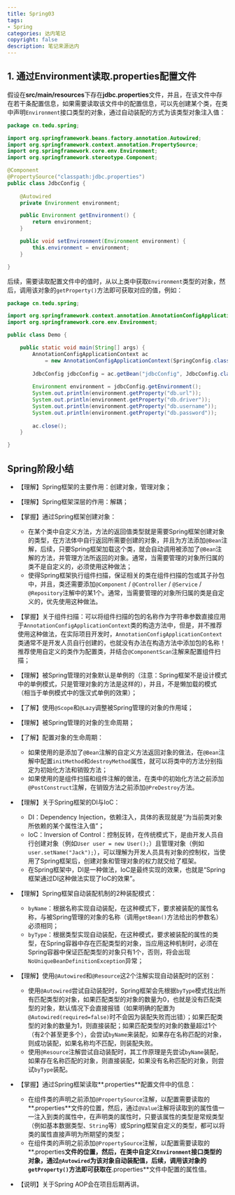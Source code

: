 ```yaml
---
title: Spring03
tags: 
- Spring
categories: 达内笔记
copyright: false
description: 笔记来源达内
---
```




## 1. 通过Environment读取.properties配置文件

假设在**src/main/resources**下存在**jdbc.properties**文件，并且，在该文件中存在若干条配置信息，如果需要读取该文件中的配置信息，可以先创建某个类，在类中声明`Environment`接口类型的对象，通过自动装配的方式为该类型对象注入值：

```java
package cn.tedu.spring;

import org.springframework.beans.factory.annotation.Autowired;
import org.springframework.context.annotation.PropertySource;
import org.springframework.core.env.Environment;
import org.springframework.stereotype.Component;

@Component
@PropertySource("classpath:jdbc.properties")
public class JdbcConfig {
	
	@Autowired
	private Environment environment;

	public Environment getEnvironment() {
		return environment;
	}

	public void setEnvironment(Environment environment) {
		this.environment = environment;
	}

}
```

后续，需要读取配置文件中的值时，从以上类中获取`Environment`类型的对象，然后，调用该对象的`getProperty()`方法即可获取对应的值，例如：

```java
package cn.tedu.spring;

import org.springframework.context.annotation.AnnotationConfigApplicationContext;
import org.springframework.core.env.Environment;

public class Demo {

	public static void main(String[] args) {
		AnnotationConfigApplicationContext ac
			= new AnnotationConfigApplicationContext(SpringConfig.class);
		
		JdbcConfig jdbcConfig = ac.getBean("jdbcConfig", JdbcConfig.class);
		
		Environment environment = jdbcConfig.getEnvironment();
		System.out.println(environment.getProperty("db.url"));
		System.out.println(environment.getProperty("db.driver"));
		System.out.println(environment.getProperty("db.username"));
		System.out.println(environment.getProperty("db.password"));
		
		ac.close();
	}

}
```

## Spring阶段小结

- 【理解】Spring框架的主要作用：创建对象，管理对象；
- 【理解】Spring框架深层的作用：解耦；
- 【掌握】通过Spring框架创建对象：
  - 在某个类中自定义方法，方法的返回值类型就是需要Spring框架创建对象的类型，在方法体中自行返回所需要创建的对象，并且为方法添加`@Bean`注解，后续，只要Spring框架加载这个类，就会自动调用被添加了`@Bean`注解的方法，并管理方法所返回的对象。通常，当需要管理的对象所归属的类不是自定义的，必须使用这种做法；
  - 使得Spring框架执行组件扫描，保证相关的类在组件扫描的包或其子孙包中，并且，类还需要添加`@Component` / `@Controller` / `@Service` / `@Repository`注解中的某1个。通常，当需要管理的对象所归属的类是自定义的，优先使用这种做法。
- 【掌握】关于组件扫描：可以将组件扫描的包的名称作为字符串参数直接应用于`AnnotationConfigApplicationContext`类的构造方法中，但是，并不推荐使用这种做法，在实际项目开发时，`AnnotationConfigApplicationContext`类通常不是开发人员自行创建的，也就没有办法在构造方法中添加包的名称！推荐使用自定义的类作为配置类，并结合`@ComponentScan`注解来配置组件扫描；
- 【理解】被Spring管理的对象默认是单例的（注意：Spring框架不是设计模式中的单例模式，只是管理对象的方法是这样的），并且，不是懒加载的模式（相当于单例模式中的饿汉式单例的效果）；
- 【了解】使用`@Scope`和`@Lazy`调整被Spring管理的对象的作用域；
- 【理解】被Spring管理的对象的生命周期；
- 【了解】配置对象的生命周期：
  - 如果使用的是添加了`@Bean`注解的自定义方法返回对象的做法，在`@Bean`注解中配置`initMethod`和`destroyMethod`属性，就可以将类中的方法分别指定为初始化方法和销毁方法；
  - 如果使用的是组件扫描和组件注解的做法，在类中的初始化方法之前添加`@PostConstruct`注解，在销毁方法之前添加`@PreDestroy`方法。

- 【理解】关于Spring框架的DI与IoC：
  - DI：Dependency Injection，依赖注入，具体的表现就是“为当前类对象所依赖的某个属性注入值”；
  - IoC：Inversion of Control：控制反转，在传统模式下，是由开发人员自行创建对象（例如`User user = new User();`）且管理对象（例如`user.setName("Jack");`），可以理解为开发人员具有对象的控制权，当使用了Spring框架后，创建对象和管理对象的权力就交给了框架。
  - 在Spring框架中，DI是一种做法，IoC是最终实现的效果，也就是“Spring框架通过DI这种做法实现了IoC的效果”。
- 【理解】Spring框架自动装配机制的2种装配模式：
  - `byName`：根据名称实现自动装配，在这种模式下，要求被装配的属性名称，与被Spring管理的对象的名称（调用`getBean()`方法给出的参数名）必须相同；
  - `byType`：根据类型实现自动装配，在这种模式，要求被装配的属性的类型，在Spring容器中存在匹配类型的对象，当应用这种机制时，必须在Spring容器中保证匹配类型的对象只有1个，否则，将会出现`NoUniqueBeanDefinitionException`异常；
- 【理解】使用`@Autowired`和`@Resource`这2个注解实现自动装配时的区别：
  - 使用`@Autowired`尝试自动装配时，Spring框架会先根据`byType`模式找出所有匹配类型的对象，如果匹配类型的对象的数量为0，也就是没有匹配类型的对象，默认情况下会直接报错（如果明确的配置为`@Autowired(required=false)`时不会因为装配失败而出错）；如果匹配类型的对象的数量为1，则直接装配；如果匹配类型的对象的数量超过1个（有2个甚至更多个），会尝试`byName`来装配，如果存在名称匹配的对象，则成功装配，如果名称均不匹配，则装配失败。
  - 使用`@Resource`注解尝试自动装配时，其工作原理是先尝试`byName`装配，如果存在名称匹配的对象，则直接装配，如果没有名称匹配的对象，则尝试`byType`装配。

- 【掌握】通过Spring框架读取**.properties**配置文件中的信息：
  - 在组件类的声明之前添加`@PropertySource`注解，以配置需要读取的**.properties**文件的位置，然后，通过`@Value`注解将读取到的属性值一一注入到类的属性中，在声明类的属性时，只要该属性的类型是常规类型（例如基本数据类型、`String`等）或Spring框架自定义的类型，都可以将类的属性直接声明为所期望的类型；
  - 在组件类的声明之前添加`@PropertySource`注解，以配置需要读取的**.properties**文件的位置，然后，在类中自定义`Environment`接口类型的对象，通过`@Autowired`为该对象自动装配值，后续，调用该对象的`getProperty()`方法即可获取在**.properties**文件中配置的属性值。
- 【说明】关于Spring AOP会在项目后期再讲。

























